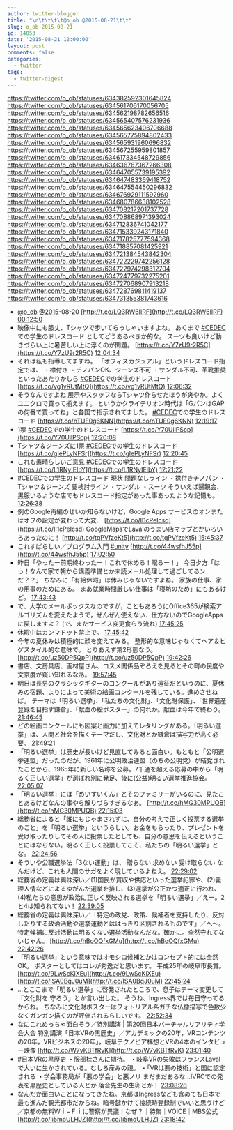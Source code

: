 ```yaml
---
author: twitter-blogger
title: "\n\t\t\t\t@o_ob @2015-08-21\t\t"
slug: o_ob-2015-08-21
id: 14053
date: '2015-08-21 12:00:00'
layout: post
comments: false
categories:
  - twitter
tags:
  - twitter-digest
---
```


https://twitter.com/o_ob/statuses/634382592301645824 https://twitter.com/o_ob/statuses/634561706170056705 https://twitter.com/o_ob/statuses/634562198782656516 https://twitter.com/o_ob/statuses/634565407576231936 https://twitter.com/o_ob/statuses/634565623406706688 https://twitter.com/o_ob/statuses/634565775894802433 https://twitter.com/o_ob/statuses/634565931960696832 https://twitter.com/o_ob/statuses/634567255959801857 https://twitter.com/o_ob/statuses/634617334548729856 https://twitter.com/o_ob/statuses/634636767367266308 https://twitter.com/o_ob/statuses/634647055739195392 https://twitter.com/o_ob/statuses/634647483369418752 https://twitter.com/o_ob/statuses/634647554450296832 https://twitter.com/o_ob/statuses/634676929111592960 https://twitter.com/o_ob/statuses/634680786638102528 https://twitter.com/o_ob/statuses/634708217201737728 https://twitter.com/o_ob/statuses/634708868971393024 https://twitter.com/o_ob/statuses/634712836741042177 https://twitter.com/o_ob/statuses/634715339243171840 https://twitter.com/o_ob/statuses/634717825777594368 https://twitter.com/o_ob/statuses/634718857081425921 https://twitter.com/o_ob/statuses/634721384543842304 https://twitter.com/o_ob/statuses/634722229742256128 https://twitter.com/o_ob/statuses/634722974298312704 https://twitter.com/o_ob/statuses/634724779732275201 https://twitter.com/o_ob/statuses/634727068907913218 https://twitter.com/o_ob/statuses/634728769811419137 https://twitter.com/o_ob/statuses/634731355381743616  

*   [@o_ob](https://twitter.com/o_ob) [@2015](https://twitter.com/2015)-08-20 [http://t.co/LQ3RW6lIRF](http://t.co/LQ3RW6lIRF) [00:12:50](https://twitter.com/o_ob/statuses/634382592301645824)
*   映像中にも膝丈、Tシャツで歩いてらっしゃいますよね。 あくまで [#CEDEC](https://twitter.com/search?q=%23CEDEC&src=hash)での学生のドレスコード としてどうあるべきか的な。 スーツも良いけど動きづらい上に暑苦しい上に浮くのが問題。 [https://t.co/Y7zU9r2R5C](https://t.co/Y7zU9r2R5C) [12:04:34](https://twitter.com/o_ob/statuses/634561706170056705)
*   それは私も指導してますね。 「オフィスカジュアル」というドレスコード指定では、 ・襟付き ・チノパンOK、ジーンズ不可 ・サンダル不可、革靴推奨 といったあたりかしら [#CEDEC](https://twitter.com/search?q=%23CEDEC&src=hash)での学生のドレスコード [https://t.co/vg1vRUtMtQ](https://t.co/vg1vRUtMtQ) [12:06:32](https://twitter.com/o_ob/statuses/634562198782656516)
*   そうなんですよね 展示やスタッフならTシャツ作らせたほうが爽やか。よくユニクロで買って揃えます。 というかクライテリオン時代は「GパンはGAPの何番で買ってね」と各国で指示されてました。 [#CEDEC](https://twitter.com/search?q=%23CEDEC&src=hash)での学生のドレスコード [https://t.co/nTUF0g6KNN](https://t.co/nTUF0g6KNN) [12:19:17](https://twitter.com/o_ob/statuses/634565407576231936)
*   1票 [#CEDEC](https://twitter.com/search?q=%23CEDEC&src=hash)での学生のドレスコード [https://t.co/Y70UilPScp](https://t.co/Y70UilPScp) [12:20:08](https://twitter.com/o_ob/statuses/634565623406706688)
*   Tシャツ＆ジーンズに1票 [#CEDEC](https://twitter.com/search?q=%23CEDEC&src=hash)での学生のドレスコード [https://t.co/gIePLyNFSr](https://t.co/gIePLyNFSr) [12:20:45](https://twitter.com/o_ob/statuses/634565775894802433)
*   これも素晴らしいご意見 [#CEDEC](https://twitter.com/search?q=%23CEDEC&src=hash)での学生のドレスコード [https://t.co/L1RNyIEIbY](https://t.co/L1RNyIEIbY) [12:21:22](https://twitter.com/o_ob/statuses/634565931960696832)
*   [#CEDEC](https://twitter.com/search?q=%23CEDEC&src=hash)での学生のドレスコード 現状 問題なしライン ・襟付きチノパン ・Tシャツ＆ジーンズ 要検討ライン ・サンダル ・スーツ そういえば懇親会、黒服いるような店でもドレスコード指定があった事あったような記憶も。 [12:26:38](https://twitter.com/o_ob/statuses/634567255959801857)
*   例のGoogle再編のせいか知らないけど，Google Apps サービスのオンまたはオフの設定が変わって大変． [https://t.co/Il1cPeIcsd](https://t.co/Il1cPeIcsd) GoogleMapsでLavalのうまい店マップとかいろいろあったのに！ [http://t.co/tgPVfzeKt5](http://t.co/tgPVfzeKt5) [15:45:37](https://twitter.com/o_ob/statuses/634617334548729856)
*   これすばらしい／プログラム入門 [#unity](https://twitter.com/search?q=%23unity&src=hash) [http://t.co/44wsfhJ55p](http://t.co/44wsfhJ55p) [17:02:50](https://twitter.com/o_ob/statuses/634636767367266308)
*   昨日「やったー前期終わったー！これで休める！眠るー！」 今日夕方「はっ！なんで家で朝から講義準備とか未読メール処理して過ごしてるンだ？？」 ちなみに「有給休暇」は休みじゃないですよね。 家族の仕事、家の用事のためにある。 まあ就業時間厳しい仕事は「寝坊のため」にもあるけど。 [17:43:43](https://twitter.com/o_ob/statuses/634647055739195392)
*   で、大学のメールボックスなのですが，こともあろうにOffice365が検索アルゴリズムを変えたようで，ぜんぜん使えない．仕方ないのでGoogleAppsに戻しますよ？ (で、またサービス変更食らう流れ) [17:45:25](https://twitter.com/o_ob/statuses/634647483369418752)
*   休暇中はカンマドット禁止で。 [17:45:42](https://twitter.com/o_ob/statuses/634647554450296832)
*   今年の夏休みは積極的に顔を変えてみる。 整形的な意味じゃなくてヘア＆ヒゲスタイル的な意味で。 とりあえず第2形態なう。 [http://t.co/uz50DP5QpP](http://t.co/uz50DP5QpP) [19:42:26](https://twitter.com/o_ob/statuses/634676929111592960)
*   書店、文房具店、画材屋さん、コスメ関係品ぞろえを見るとその町の民度や文京度が窺い知れるなあ。 [19:57:45](https://twitter.com/o_ob/statuses/634680786638102528)
*   明日は長男のクラシックギターのコンクールがあり遠征だというのに、夏休みの宿題、よりによって美術の絵画コンクールを残している。進めさせねば。 テーマは「明るい選挙」、「私たちの文化財」、「文化財保護」、「世界遺産登録を目指す鎌倉」、「献血の絵ポスター」の何れか。献血は今年で終わり。 [21:46:45](https://twitter.com/o_ob/statuses/634708217201737728)
*   どの絵画コンクールにも図案と画力に加えてレタリングがある。「明るい選挙」は、人間と社会を描くテーマだし、文化財とか鎌倉は描写力が高く必要。 [21:49:21](https://twitter.com/o_ob/statuses/634708868971393024)
*   「明るい選挙」は歴史が長いけど見直してみると面白い。もともと「公明選挙連盟」だったのだが、1961年に公明政治連盟（のちの公明党）が結党されたことから、1965年に新しい名称を公募。7千通を超える応募の中から「明るく正しい選挙」が選ばれ別に発足、後に(公益)明るい選挙推進協会。 [22:05:07](https://twitter.com/o_ob/statuses/634712836741042177)
*   「明るい選挙」には「めいすいくん」とそのファミリーがいるのに、見たことあるけどなんの事やら解りづらすぎるなあ。 [http://t.co/hMG30MPUQB](http://t.co/hMG30MPUQB) [22:15:03](https://twitter.com/o_ob/statuses/634715339243171840)
*   総務省によると「誰にもじゃまされずに、自分の考えで正しく投票する選挙のこと」を「明るい選挙」というらしい。お金をもらったり、プレゼントを受け取ったりしてその人に投票したとしても、自分の意思を伝えるということにはならない。明るく正しく投票してこそ、私たちの「明るい選挙」とな。 [22:24:56](https://twitter.com/o_ob/statuses/634717825777594368)
*   そういや公職選挙法「3ない運動」は、 贈らない 求めない 受け取らない なんだけど、これも人間のサガをよく現しているよねえ。 [22:29:02](https://twitter.com/o_ob/statuses/634718857081425921)
*   総務省の定義は興味深い／(1)国民が買収や供応といった選挙犯罪や、(2)義理人情などによるゆがんだ選挙を排し、(3)選挙が公正かつ適正に行われ、(4)私たちの意思が政治に正しく反映される選挙を「明るい選挙」／えー。2と4は知られてない！ [22:39:05](https://twitter.com/o_ob/statuses/634721384543842304)
*   総務省の定義は興味深い／「特定の政党、政策、候補者を支持したり、反対したりする政治活動や選挙運動とははっきり区別されるものです」／へ〜。特定候補に反対活動は明るくない選挙活動なんだな。確かに。全然守れてないじゃん。 [http://t.co/hBoOQfxGMu](http://t.co/hBoOQfxGMu) [22:42:26](https://twitter.com/o_ob/statuses/634722229742256128)
*   「明るい選挙」という意味ではオモシロ候補とかはコンセプト的には全然OK。 ポスターとしてはコレが秀逸だと思います。 平成25年の岐阜市長賞。 [http://t.co/9LwScKiXEu](http://t.co/9LwScKiXEu) [http://t.co/lSA0BqJ0uM](http://t.co/lSA0BqJ0uM) [22:45:24](https://twitter.com/o_ob/statuses/634722974298312704)
*   ...とここまで「明るい選挙」に啓発されたところで、息子はテーマ変更して「文化財を 守ろう」とか言い出した。 そうね、Ingress界では毎日守ってるからね。 ちなみに文化財ポスターはフォトリアル系ガチな仏像描写で色数少なくガンガン描くのが評価されるらしいです。 [22:52:34](https://twitter.com/o_ob/statuses/634724779732275201)
*   なにこれめっちゃ面白そう／特別講演 | 第20回日本バーチャルリアリティ学会大会 特別講演「日本VRの黒歴史」／アカデミックの20年，VRコンテンツの20年，VRビジネスの20年」，岐阜テクノピア構想とVRの4本のインタビュー映像 [http://t.co/W7vKBTfRvK](http://t.co/W7vKBTfRvK) [23:01:40](https://twitter.com/o_ob/statuses/634727068907913218)
*   #日本VRの黒歴史 ・服部桂さんに期待。 ・岐阜VRの失敗はフランスLavalで大いに生かされている。むしろ産みの親。 ・「VRは悪の技術」と国に認定される ・学会事務局が「悪の学会」と悪ノリ まだまだあるな...IVRCでの発表を黒歴史としている人とか 落合先生の生卵とか！ [23:08:26](https://twitter.com/o_ob/statuses/634728769811419137)
*   なんだか面白いことになってきたね。京都はIngressなども含めても日本で最も進んだ観光都市だからね。暗号鍵かけて接続時登録制でいいと思うけど／京都の無料Ｗｉ−Ｆｉに警察が異議！なぜ？｜特集｜VOICE｜MBS公式 [http://t.co/Ii5moULHJZ](http://t.co/Ii5moULHJZ) [23:18:42](https://twitter.com/o_ob/statuses/634731355381743616)